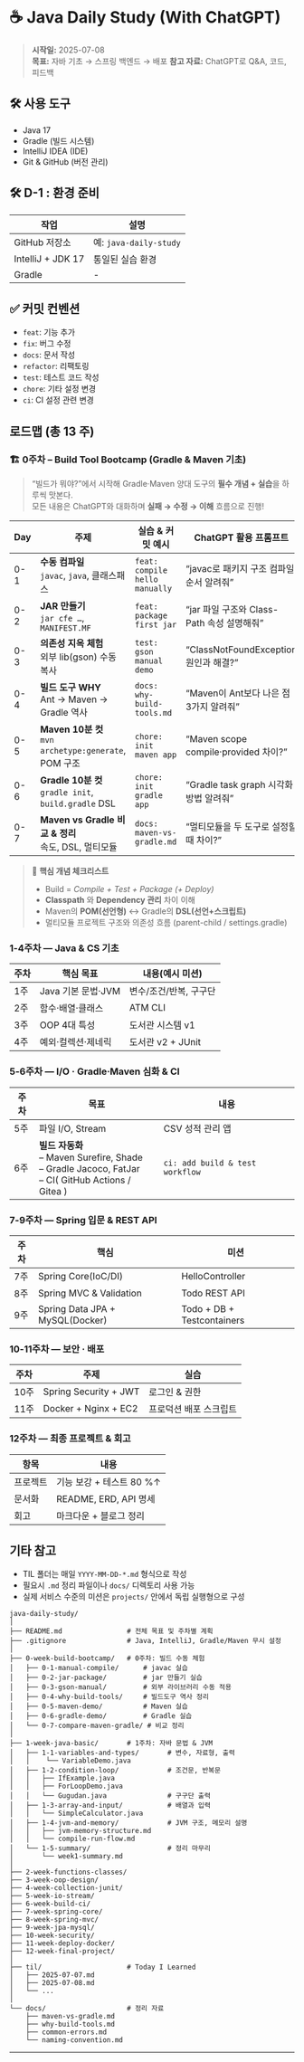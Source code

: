 # ☕️ Java Daily Study (With ChatGPT)

> **시작일:** 2025-07-08  
> **목표:** 자바 기초 → 스프링 백엔드 → 배포 
> **참고 자료:** ChatGPT로 Q&A, 코드, 피드백

## 🛠️ 사용 도구

- Java 17
- Gradle (빌드 시스템)
- IntelliJ IDEA (IDE)
- Git & GitHub (버전 관리)

## 🛠️ D-1 : 환경 준비

| 작업 | 설명                                             |
|------|------------------------------------------------|
| GitHub 저장소 | 예: `java-daily-study`                          |
| IntelliJ + JDK 17 | 통일된 실습 환경                                      |
| Gradle  | -                                              |

## ✅ 커밋 컨벤션

- `feat`: 기능 추가
- `fix`: 버그 수정
- `docs`: 문서 작성
- `refactor`: 리팩토링
- `test`: 테스트 코드 작성
- `chore`: 기타 설정 변경
- `ci`: CI 설정 관련 변경


## 로드맵 (총 13 주)

### 🏗️ **0주차 – Build Tool Bootcamp** (Gradle & Maven 기초)

> “빌드가 뭐야?”에서 시작해 Gradle·Maven 양대 도구의 **필수 개념 + 실습**을 하루씩 맛본다.  
> 모든 내용은 ChatGPT와 대화하며 **실패 → 수정 → 이해** 흐름으로 진행!

| Day | 주제 | 실습 & 커밋 예시 | ChatGPT 활용 프롬프트 |
|-----|------|-----------------|-----------------------|
| 0-1 | **수동 컴파일**<br>`javac`, `java`, 클래스패스 | `feat: compile hello manually` | “javac로 패키지 구조 컴파일 순서 알려줘” |
| 0-2 | **JAR 만들기**<br>`jar cfe …`, `MANIFEST.MF` | `feat: package first jar` | “jar 파일 구조와 Class-Path 속성 설명해줘” |
| 0-3 | **의존성 지옥 체험**<br>외부 lib(gson) 수동 복사 | `test: gson manual demo` | “ClassNotFoundException 원인과 해결?” |
| 0-4 | **빌드 도구 WHY**<br>Ant → Maven → Gradle 역사 | `docs: why-build-tools.md` | “Maven이 Ant보다 나은 점 3가지 알려줘” |
| 0-5 | **Maven 10분 컷**<br>`mvn archetype:generate`, POM 구조 | `chore: init maven app` | “Maven scope compile·provided 차이?” |
| 0-6 | **Gradle 10분 컷**<br>`gradle init`, `build.gradle` DSL | `chore: init gradle app` | “Gradle task graph 시각화 방법 알려줘” |
| 0-7 | **Maven vs Gradle 비교 & 정리**<br>속도, DSL, 멀티모듈 | `docs: maven-vs-gradle.md` | “멀티모듈을 두 도구로 설정할 때 차이?” |

> 🔑 **핵심 개념 체크리스트**
> - Build = _Compile + Test + Package (+ Deploy)_
> - **Classpath** 와 **Dependency 관리** 차이 이해
> - Maven의 **POM(선언형)** ↔ Gradle의 **DSL(선언+스크립트)**
> - 멀티모듈 프로젝트 구조와 의존성 흐름 (parent-child / settings.gradle)

### 1-4주차 — Java & CS 기초

| 주차 | 핵심 목표 | 내용(예시 미션) |
|------|-----------|----------------|
| 1주 | Java 기본 문법·JVM | 변수/조건/반복, 구구단 |
| 2주 | 함수·배열·클래스 | ATM CLI |
| 3주 | OOP 4대 특성 | 도서관 시스템 v1 |
| 4주 | 예외·컬렉션·제네릭 | 도서관 v2 + JUnit |

### 5-6주차 — I/O · **Gradle·Maven 심화 & CI**

| 주차 | 목표 | 내용 |
|------|------|------|
| 5주 | 파일 I/O, Stream | CSV 성적 관리 앱 |
| 6주 | **빌드 자동화**<br>– Maven Surefire, Shade<br>– Gradle Jacoco, FatJar<br>– CI( GitHub Actions / Gitea ) | `ci: add build & test workflow` |

### 7-9주차 — Spring 입문 & REST API

| 주차 | 핵심 | 미션 |
|------|------|------|
| 7주 | Spring Core(IoC/DI) | HelloController |
| 8주 | Spring MVC & Validation | Todo REST API |
| 9주 | Spring Data JPA + MySQL(Docker) | Todo + DB + Testcontainers |

### 10-11주차 — 보안 · 배포

| 주차 | 주제 | 실습 |
|------|------|------|
| 10주 | Spring Security + JWT | 로그인 & 권한 |
| 11주 | Docker + Nginx + EC2 | 프로덕션 배포 스크립트 |

### 12주차 — 최종 프로젝트 & 회고

| 항목 | 내용 |
|------|------|
| 프로젝트 | 기능 보강 + 테스트 80 %↑ |
| 문서화 | README, ERD, API 명세 |
| 회고 | 마크다운 + 블로그 정리 |

## 기타 참고

- TIL 폴더는 매일 `YYYY-MM-DD-*.md` 형식으로 작성
- 필요시 `.md` 정리 파일이나 `docs/` 디렉토리 사용 가능
- 실제 서비스 수준의 미션은 `projects/` 안에서 독립 실행형으로 구성

```text
java-daily-study/
│
├── README.md                # 전체 목표 및 주차별 계획
├── .gitignore               # Java, IntelliJ, Gradle/Maven 무시 설정
│
├── 0-week-build-bootcamp/   # 0주차: 빌드 수동 체험
│   ├── 0-1-manual-compile/      # javac 실습
│   ├── 0-2-jar-package/         # jar 만들기 실습
│   ├── 0-3-gson-manual/         # 외부 라이브러리 수동 적용
│   ├── 0-4-why-build-tools/     # 빌드도구 역사 정리
│   ├── 0-5-maven-demo/          # Maven 실습
│   ├── 0-6-gradle-demo/         # Gradle 실습
│   └── 0-7-compare-maven-gradle/ # 비교 정리
│
├── 1-week-java-basic/       # 1주차: 자바 문법 & JVM
│   ├── 1-1-variables-and-types/       # 변수, 자료형, 출력
│   │    └── VariableDemo.java
│   ├── 1-2-condition-loop/            # 조건문, 반복문
│   │   ├── IfExample.java
│   │   ├── ForLoopDemo.java
│   │   └── Gugudan.java               # 구구단 출력
│   ├── 1-3-array-and-input/           # 배열과 입력
│   │   └── SimpleCalculator.java
│   ├── 1-4-jvm-and-memory/            # JVM 구조, 메모리 설명
│   │   ├── jvm-memory-structure.md
│   │   └── compile-run-flow.md
│   └── 1-5-summary/                   # 정리 마무리
│       └── week1-summary.md
│
├── 2-week-functions-classes/
├── 3-week-oop-design/
├── 4-week-collection-junit/
├── 5-week-io-stream/
├── 6-week-build-ci/
├── 7-week-spring-core/
├── 8-week-spring-mvc/
├── 9-week-jpa-mysql/
├── 10-week-security/
├── 11-week-deploy-docker/
├── 12-week-final-project/
│
├── til/                     # Today I Learned
│   ├── 2025-07-07.md
│   ├── 2025-07-08.md
│   └── ...
│
└── docs/                    # 정리 자료
    ├── maven-vs-gradle.md
    ├── why-build-tools.md
    ├── common-errors.md
    └── naming-convention.md
```
---
